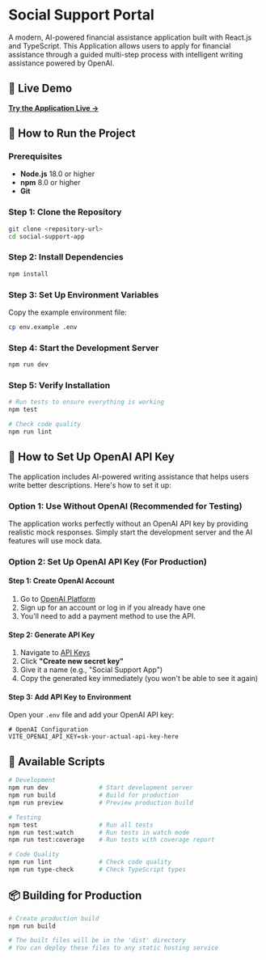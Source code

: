 # Social Support Portal

A modern, AI-powered financial assistance application built with React.js and TypeScript. This Application allows users to apply for financial assistance through a guided multi-step process with intelligent writing assistance powered by OpenAI.

## 🚀 Live Demo

**[Try the Application Live →](https://mahmoud-mamdouh-matwaly.github.io/social-support-app/)**

## 🚀 How to Run the Project

### Prerequisites
- **Node.js** 18.0 or higher
- **npm** 8.0 or higher
- **Git**

### Step 1: Clone the Repository
```bash
git clone <repository-url>
cd social-support-app
```

### Step 2: Install Dependencies
```bash
npm install
```

### Step 3: Set Up Environment Variables
Copy the example environment file:
```bash
cp env.example .env
```

### Step 4: Start the Development Server
```bash
npm run dev
```

### Step 5: Verify Installation
```bash
# Run tests to ensure everything is working
npm test

# Check code quality
npm run lint
```

## 🤖 How to Set Up OpenAI API Key

The application includes AI-powered writing assistance that helps users write better descriptions. Here's how to set it up:

### Option 1: Use Without OpenAI (Recommended for Testing)
The application works perfectly without an OpenAI API key by providing realistic mock responses. Simply start the development server and the AI features will use mock data.

### Option 2: Set Up OpenAI API Key (For Production)

#### Step 1: Create OpenAI Account
1. Go to [OpenAI Platform](https://platform.openai.com/)
2. Sign up for an account or log in if you already have one
3. You'll need to add a payment method to use the API.

#### Step 2: Generate API Key
1. Navigate to [API Keys](https://platform.openai.com/account/api-keys)
2. Click **"Create new secret key"**
3. Give it a name (e.g., "Social Support App")
4. Copy the generated key immediately (you won't be able to see it again)

#### Step 3: Add API Key to Environment
Open your `.env` file and add your OpenAI API key:

```env
# OpenAI Configuration
VITE_OPENAI_API_KEY=sk-your-actual-api-key-here

```

## 📜 Available Scripts

```bash
# Development
npm run dev              # Start development server
npm run build            # Build for production
npm run preview          # Preview production build

# Testing
npm test                 # Run all tests
npm run test:watch       # Run tests in watch mode
npm run test:coverage    # Run tests with coverage report

# Code Quality
npm run lint             # Check code quality
npm run type-check       # Check TypeScript types
```

## 📦 Building for Production

```bash
# Create production build
npm run build

# The built files will be in the 'dist' directory
# You can deploy these files to any static hosting service
```
